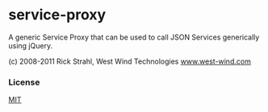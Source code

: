 # service-proxy
A generic Service Proxy that can be used to call JSON Services generically using jQuery.

(c) 2008-2011 Rick Strahl, West Wind Technologies 
www.west-wind.com

### License
[MIT](http://en.wikipedia.org/wiki/MIT_License)
